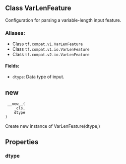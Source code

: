 ## Class VarLenFeature
Configuration for parsing a variable-length input feature.
### Aliases:
- Class `tf.compat.v1.VarLenFeature`
- Class `tf.compat.v1.io.VarLenFeature`
- Class `tf.compat.v2.io.VarLenFeature`
#### Fields:
- `dtype`: Data type of input.
## __new__

```
 __new__(
    _cls,
    dtype
)
```
Create new instance of VarLenFeature(dtype,)
## Properties
### dtype
